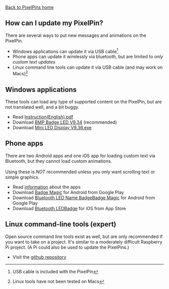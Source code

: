<a href="../">Back to PixelPins home</a>

## How can I update my PixelPin?

There are several ways to put new messages and animations on the PixelPin.
- Windows applications can update it via USB cable[^1]
- Phone apps can update it wirelessly via bluetooth, but are limited to *only custom text updates*
- Linux command line tools can update it via USB cable (and may work on Macs)[^2]

## Windows applications
These tools can load any type of supported content on the PixelPin, but are not translated well, and a bit buggy.
- Read <a href="../software/Instruction(English).pdf">Instruction(English).pdf</a>
- Download <a href="../software/BMP Badge LED V9.34.msi">BMP Badge LED V9.34</a> (recommended)
- Download <a href="../software/Mini LED Display V9.36.exe">Mini LED Display V9.36.exe</a>

## Phone apps
There are two Android apps and one iOS app for loading custom text via Bluetooth, but they cannot load custom animations. \
\
Using these is *NOT* recommended unless you only want scrolling text or simple graphics.
- Read <a href="https://badgemagic.fossasia.org/">information</a> about the apps
- Download <a href="https://play.google.com/store/apps/details?id=org.fossasia.badgemagic">Badge Magic</a> for Android from Google Play
- Download <a href="https://play.google.com/store/apps/details?id=com.yannis.ledcard">Bluetooth LED Name BadgeBadge Magic</a> for Android from Google Play
- Download <a href="https://apps.apple.com/us/app/ledbadge/id1461761458">Bluetooth LEDBadge</a> for iOS from App Store

## Linux command-line tools (expert)
Open source command line tools exist as well, but are only recommended if you want to take on a project. It's similar to a moderately difficult Raspberry Pi project. (A Pi could also be used to update the PixelPins.)
- Visit the <a href="https://github.com/jnweiger/led-name-badge-ls32">github repository</a>

[^1]: USB cable is included with the PixelPin
[^2]: Linux tools have not been tested on Macs
